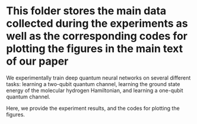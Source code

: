 # This folder stores the main data collected during the experiments as well as the corresponding codes for plotting the figures in the main text of our paper

We experimentally train deep quantum neural networks on several different tasks: learning a two-qubit quantum channel, learning the ground state energy of the molecular hydrogen Hamiltonian,  and learning a one-qubit quantum channel. 

Here, we provide the experiment results, and the codes for plotting the figures.

